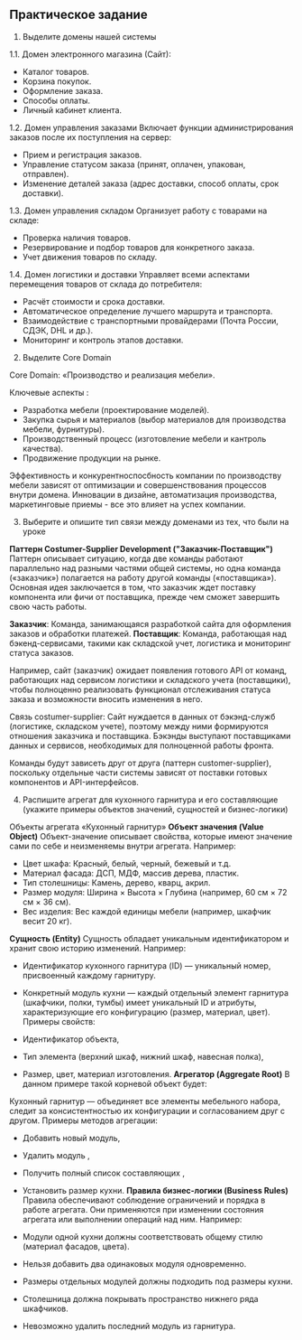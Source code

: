 ## Практическое задание 

1. Выделите домены нашей системы

1.1. Домен электронного магазина (Сайт):
- Каталог товаров.
- Корзина покупок.
- Оформление заказа.
- Способы оплаты.
- Личный кабинет клиента.

1.2. Домен управления заказами 
Включает функции администрирования заказов после их поступления на сервер:
- Прием и регистрация заказов.
- Управление статусом заказа (принят, оплачен, упакован, отправлен).
- Изменение деталей заказа (адрес доставки, способ оплаты, срок доставки).

1.3. Домен управления складом 
Организует работу с товарами на складе:
- Проверка наличия товаров.
- Резервирование и подбор товаров для конкретного заказа.
- Учет движения товаров по складу.

1.4. Домен логистики и доставки 
Управляет всеми аспектами перемещения товаров от склада до потребителя:
- Расчёт стоимости и срока доставки.
- Автоматическое определение лучшего маршрута и транспорта.
- Взаимодействие с транспортными провайдерами (Почта России, СДЭК, DHL и др.).
- Мониторинг и контроль этапов доставки.

2. Выделите Core Domain

Core Domain: «Производство и реализация мебели».

Ключевые аспекты :

- Разработка мебели (проектирование моделей).
- Закупка сырья и материалов (выбор материалов для производства мебели, фурнитуры).
- Производственный процесс (изготовление мебели и кантроль качества).
- Продвижение продукции на рынке.

Эффективность и конкурентноспосбность компании по производству мебели зависят от оптимизации и совершенствования процессов внутри домена.
Инновации в дизайне, автоматизация производства, маркетинговые приемы - все это влияет на успех компании.

3. Выберите и опишите тип связи между доменами из тех, что были на уроке

**Паттерн Costumer-Supplier Development ("Заказчик-Поставщик")**
Паттерн описывает ситуацию, когда две команды работают параллельно над разными частями общей системы, но одна команда («заказчик») полагается на работу другой команды («поставщика»). Основная идея заключается в том, что заказчик ждет поставку компонента или фичи от поставщика, прежде чем сможет завершить свою часть работы.

**Заказчик**: Команда, занимающаяся разработкой сайта для оформления заказов и обработки платежей.
**Поставщик**: Команда, работающая над бэкенд-сервисами, такими как складской учет, логистика и мониторинг статуса заказов.

Например, сайт (заказчик) ожидает появления готового API от команд, работающих над сервисом логистики и складского учета (поставщики), чтобы полноценно реализовать функционал отслеживания статуса заказа и возможности вносить изменения в него.

Связь costumer-supplier: Сайт нуждается в данных от бэкэнд-служб (логистике, складском учете), поэтому между ними формируются отношения заказчика и поставщика. Бэкэнды выступают поставщиками данных и сервисов, необходимых для полноценной работы фронта.

Команды будут зависеть друг от друга (паттерн customer-supplier), поскольку отдельные части системы зависят от поставки готовых компонентов и API-интерфейсов.

4. Распишите агрегат для кухонного гарнитура и его составляющие (укажите примеры объектов значений, сущностей и бизнес-логики)


Объекты агрегата «Кухонный гарнитур»
**Объект значения (Value Object)**
Объект-значение описывает свойства, которые имеют значение сами по себе и неизменяемы внутри агрегата. Например:

- Цвет шкафа: Красный, белый, черный, бежевый и т.д.
- Материал фасада: ДСП, МДФ, массив дерева, пластик.
- Тип столешницы: Камень, дерево, кварц, акрил.
- Размер модуля: Ширина × Высота × Глубина (например, 60 см × 72 см × 36 см).
- Вес изделия: Вес каждой единицы мебели (например, шкафчик весит 20 кг).

**Сущность (Entity)**
Сущность обладает уникальным идентификатором и хранит свою историю изменений. Например:

- Идентификатор кухонного гарнитура (ID) — уникальный номер, присвоенный каждому гарнитуру.
- Конкретный модуль кухни — каждый отдельный элемент гарнитура (шкафчики, полки, тумбы) имеет уникальный ID  и атрибуты, характеризующие его конфигурацию (размер, материал, цвет).
Примеры свойств:

- Идентификатор объекта,
- Тип элемента (верхний шкаф, нижний шкаф, навесная полка),
- Размер, цвет, материал изготовления.
**Агрегатор (Aggregate Root)**
В данном примере такой корневой объект будет:

Кухонный гарнитур  — объединяет все элементы мебельного набора, следит за консистентностью их конфигурации и согласованием друг с другом.
Примеры методов агрегации:

- Добавить новый модуль,
- Удалить модуль ,
- Получить полный список составляющих ,
- Установить размер кухни.
**Правила бизнес-логики (Business Rules)**
Правила обеспечивают соблюдение ограничений и порядка в работе агрегата. Они применяются при изменении состояния агрегата или выполнении операций над ним. Например:

- Модули одной кухни должны соответствовать общему стилю (материал фасадов, цвета).
- Нельзя добавить два одинаковых модуля одновременно.
- Размеры отдельных модулей должны подходить под размеры кухни.
- Столешница должна покрывать пространство нижнего ряда шкафчиков.
- Невозможно удалить последний модуль из гарнитура.